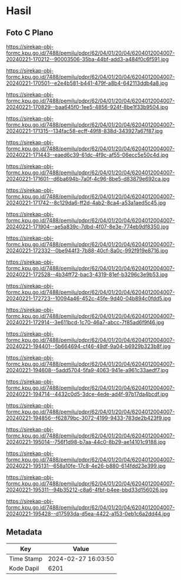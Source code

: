 # Hasil

## Foto C Plano

https://sirekap-obj-formc.kpu.go.id/7488/pemilu/pdpr/62/04/01/20/04/6204012004007-20240221-170212--90003506-35ba-44bf-add3-a484f0c6f591.jpg

https://sirekap-obj-formc.kpu.go.id/7488/pemilu/pdpr/62/04/01/20/04/6204012004007-20240221-170501--e2e4b581-b441-479f-a8b4-642113ddb4a8.jpg

https://sirekap-obj-formc.kpu.go.id/7488/pemilu/pdpr/62/04/01/20/04/6204012004007-20240221-170829--baa645f0-1ee5-4856-924f-8be1f33b9504.jpg

https://sirekap-obj-formc.kpu.go.id/7488/pemilu/pdpr/62/04/01/20/04/6204012004007-20240221-171315--134fac58-ecff-49f8-838d-343927a67f87.jpg

https://sirekap-obj-formc.kpu.go.id/7488/pemilu/pdpr/62/04/01/20/04/6204012004007-20240221-171443--eaed6c39-61dc-4f9c-af55-06ecc5e50c4d.jpg

https://sirekap-obj-formc.kpu.go.id/7488/pemilu/pdpr/62/04/01/20/04/6204012004007-20240221-171601--d6ba694b-7a0f-4c96-8be5-d83879e692ca.jpg

https://sirekap-obj-formc.kpu.go.id/7488/pemilu/pdpr/62/04/01/20/04/6204012004007-20240221-171742--8c129da6-ff2d-4ab2-8ca4-a53a1aed5c45.jpg

https://sirekap-obj-formc.kpu.go.id/7488/pemilu/pdpr/62/04/01/20/04/6204012004007-20240221-171904--ae5a839c-7dbd-4f07-8e3e-774eb9df8350.jpg

https://sirekap-obj-formc.kpu.go.id/7488/pemilu/pdpr/62/04/01/20/04/6204012004007-20240221-172332--0be944f3-7b88-40cf-8a0c-992f919e8716.jpg

https://sirekap-obj-formc.kpu.go.id/7488/pemilu/pdpr/62/04/01/20/04/6204012004007-20240221-172528--4b34ff72-bac3-4319-81ef-b3296c3e9b53.jpg

https://sirekap-obj-formc.kpu.go.id/7488/pemilu/pdpr/62/04/01/20/04/6204012004007-20240221-172723--10094a46-452c-45fe-9d40-04b894c0fdd5.jpg

https://sirekap-obj-formc.kpu.go.id/7488/pemilu/pdpr/62/04/01/20/04/6204012004007-20240221-172914--3e611bcd-1c70-46a7-abcc-7f85ad6f9f46.jpg

https://sirekap-obj-formc.kpu.go.id/7488/pemilu/pdpr/62/04/01/20/04/6204012004007-20240221-194401--5b664694-cf46-49df-9a04-b6929b323b8f.jpg

https://sirekap-obj-formc.kpu.go.id/7488/pemilu/pdpr/62/04/01/20/04/6204012004007-20240221-194608--5add5704-5fa9-4063-941e-a961c33aedf7.jpg

https://sirekap-obj-formc.kpu.go.id/7488/pemilu/pdpr/62/04/01/20/04/6204012004007-20240221-194714--4432c0d5-3dce-4ede-ad4f-97b17da4bcdf.jpg

https://sirekap-obj-formc.kpu.go.id/7488/pemilu/pdpr/62/04/01/20/04/6204012004007-20240221-194856--f62879bc-3072-4199-9433-783de2b423f9.jpg

https://sirekap-obj-formc.kpu.go.id/7488/pemilu/pdpr/62/04/01/20/04/6204012004007-20240221-195014--756f1d98-b7aa-44c0-8b29-ae14101c9188.jpg

https://sirekap-obj-formc.kpu.go.id/7488/pemilu/pdpr/62/04/01/20/04/6204012004007-20240221-195131--658a10fe-17c8-4e26-b880-614fdd23e399.jpg

https://sirekap-obj-formc.kpu.go.id/7488/pemilu/pdpr/62/04/01/20/04/6204012004007-20240221-195311--94b35212-c8a6-4fbf-b4ee-bbd33d156026.jpg

https://sirekap-obj-formc.kpu.go.id/7488/pemilu/pdpr/62/04/01/20/04/6204012004007-20240221-195428--d17593da-d5ea-4422-a153-0eb1c6a2dd44.jpg


## Metadata

| Key        | Value               |
| ---------- | ------------------- |
| Time Stamp | 2024-02-27 16:03:50 |
| Kode Dapil | 6201                |



